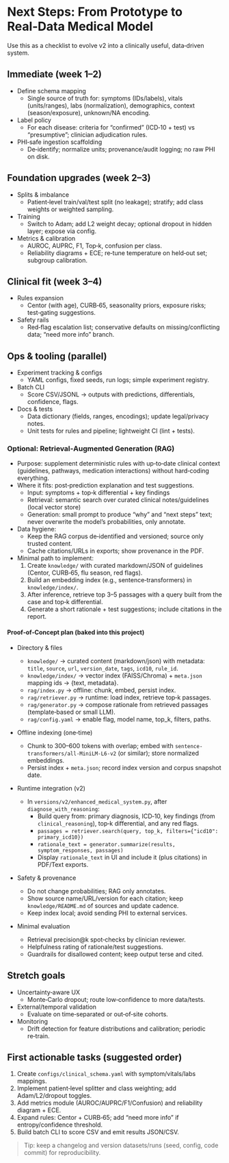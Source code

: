 # Next Steps: From Prototype to Real‑Data Medical Model

Use this as a checklist to evolve v2 into a clinically useful, data‑driven system.

## Immediate (week 1–2)

- Define schema mapping
  - Single source of truth for: symptoms (IDs/labels), vitals (units/ranges), labs (normalization), demographics, context (season/exposure), unknown/NA encoding.
- Label policy
  - For each disease: criteria for “confirmed” (ICD‑10 + test) vs “presumptive”; clinician adjudication rules.
- PHI‑safe ingestion scaffolding
  - De‑identify; normalize units; provenance/audit logging; no raw PHI on disk.

## Foundation upgrades (week 2–3)

- Splits & imbalance
  - Patient‑level train/val/test split (no leakage); stratify; add class weights or weighted sampling.
- Training
  - Switch to Adam; add L2 weight decay; optional dropout in hidden layer; expose via config.
- Metrics & calibration
  - AUROC, AUPRC, F1, Top‑k, confusion per class.
  - Reliability diagrams + ECE; re‑tune temperature on held‑out set; subgroup calibration.

## Clinical fit (week 3–4)

- Rules expansion
  - Centor (with age), CURB‑65, seasonality priors, exposure risks; test‑gating suggestions.
- Safety rails
  - Red‑flag escalation list; conservative defaults on missing/conflicting data; “need more info” branch.

## Ops & tooling (parallel)

- Experiment tracking & configs
  - YAML configs, fixed seeds, run logs; simple experiment registry.
- Batch CLI
  - Score CSV/JSONL → outputs with predictions, differentials, confidence, flags.
- Docs & tests
  - Data dictionary (fields, ranges, encodings); update legal/privacy notes.
  - Unit tests for rules and pipeline; lightweight CI (lint + tests).

### Optional: Retrieval‑Augmented Generation (RAG)

- Purpose: supplement deterministic rules with up‑to‑date clinical context (guidelines, pathways, medication interactions) without hard‑coding everything.
- Where it fits: post‑prediction explanation and test suggestions.
  - Input: symptoms + top‑k differential + key findings
  - Retrieval: semantic search over curated clinical notes/guidelines (local vector store)
  - Generation: small prompt to produce “why” and “next steps” text; never overwrite the model’s probabilities, only annotate.
- Data hygiene:
  - Keep the RAG corpus de‑identified and versioned; source only trusted content.
  - Cache citations/URLs in exports; show provenance in the PDF.
- Minimal path to implement:
  1. Create `knowledge/` with curated markdown/JSON of guidelines (Centor, CURB‑65, flu season, red flags).
  2. Build an embedding index (e.g., sentence‑transformers) in `knowledge/index/`.
  3. After inference, retrieve top 3–5 passages with a query built from the case and top‑k differential.
  4. Generate a short rationale + test suggestions; include citations in the report.

#### Proof‑of‑Concept plan (baked into this project)

- Directory & files

  - `knowledge/` → curated content (markdown/json) with metadata: `title`, `source`, `url`, `version_date`, `tags`, `icd10`, `rule_id`.
  - `knowledge/index/` → vector index (FAISS/Chroma) + `meta.json` mapping ids → {text, metadata}.
  - `rag/index.py` → offline: chunk, embed, persist index.
  - `rag/retriever.py` → runtime: load index, retrieve top‑k passages.
  - `rag/generator.py` → compose rationale from retrieved passages (template‑based or small LLM).
  - `rag/config.yaml` → enable flag, model name, top_k, filters, paths.

- Offline indexing (one‑time)

  - Chunk to 300–600 tokens with overlap; embed with `sentence-transformers/all-MiniLM-L6-v2` (or similar); store normalized embeddings.
  - Persist index + `meta.json`; record index version and corpus snapshot date.

- Runtime integration (v2)

  - In `versions/v2/enhanced_medical_system.py`, after `diagnose_with_reasoning`:
    - Build query from: primary diagnosis, ICD‑10, key findings (from `clinical_reasoning`), top‑k differential, and any red flags.
    - `passages = retriever.search(query, top_k, filters={"icd10": primary_icd10})`
    - `rationale_text = generator.summarize(results, symptom_responses, passages)`
    - Display `rationale_text` in UI and include it (plus citations) in PDF/Text exports.

- Safety & provenance

  - Do not change probabilities; RAG only annotates.
  - Show source name/URL/version for each citation; keep `knowledge/README.md` of sources and update cadence.
  - Keep index local; avoid sending PHI to external services.

- Minimal evaluation
  - Retrieval precision@k spot‑checks by clinician reviewer.
  - Helpfulness rating of rationale/test suggestions.
  - Guardrails for disallowed content; keep output terse and cited.

## Stretch goals

- Uncertainty‑aware UX
  - Monte‑Carlo dropout; route low‑confidence to more data/tests.
- External/temporal validation
  - Evaluate on time‑separated or out‑of‑site cohorts.
- Monitoring
  - Drift detection for feature distributions and calibration; periodic re‑train.

## First actionable tasks (suggested order)

1. Create `configs/clinical_schema.yaml` with symptom/vitals/labs mappings.
2. Implement patient‑level splitter and class weighting; add Adam/L2/dropout toggles.
3. Add metrics module (AUROC/AUPRC/F1/Confusion) and reliability diagram + ECE.
4. Expand rules: Centor + CURB‑65; add “need more info” if entropy/confidence threshold.
5. Build batch CLI to score CSV and emit results JSON/CSV.

> Tip: keep a changelog and version datasets/runs (seed, config, code commit) for reproducibility.
